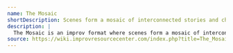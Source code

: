 ```yaml
---
name: The Mosaic
shortDescription: Scenes form a mosaic of interconnected stories and characters.
description: |
  The Mosaic is an improv format where scenes form a mosaic of interconnected stories and characters, with each scene adding a new piece to the overall narrative.
source: https://wiki.improvresourcecenter.com/index.php?title=The_Mosaic
---
```

